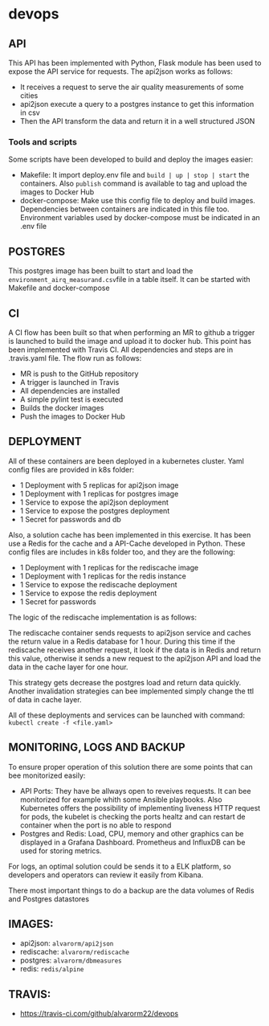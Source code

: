 # devops

## API

This API has been implemented with Python, Flask module has been used to expose the API service for requests.
The api2json works as follows: 

- It receives a request to serve the air quality measurements of some cities
- api2json execute a query to a postgres instance to get this information in csv
- Then the API transform the data and return it in a well structured JSON

### Tools and scripts

Some scripts have been developed to build and deploy the images easier:

- Makefile: It import deploy.env file and `build | up | stop | start` the containers. Also `publish` command is available to tag and upload the images to Docker Hub
- docker-compose: Make use this config file to deploy and build images. Dependencies between containers are indicated in this file too. Environment variables used by docker-compose must be indicated in an .env file

## POSTGRES

This postgres image has been built to start and load the `environment_airq_measurand.csv`file in a table itself. It can be started with Makefile and docker-compose

## CI 

A CI flow has been built so that when performing an MR to github a trigger is launched to build the image and upload it to docker hub. This point has been implemented with Travis CI. All dependencies and steps are in .travis.yaml file. 
The flow run as follows:

- MR is push to the GitHub repository
- A trigger is launched in Travis
- All dependencies are installed
- A simple pylint test is executed
- Builds the docker images
- Push the images to Docker Hub

## DEPLOYMENT

All of these containers are been deployed in a kubernetes cluster. Yaml config files are provided in k8s folder:

- 1 Deployment with 5 replicas for api2json image
- 1 Deployment with 1 replicas for postgres image
- 1 Service to expose the api2json deployment
- 1 Service to expose the postgres deployment
- 1 Secret for passwords and db

Also, a solution cache has been implemented in this exercise. It has been use a Redis for the cache and a API-Cache developed in Python. These config files are includes in k8s folder too, and they are the following:

- 1 Deployment with 1 replicas for the rediscache image
- 1 Deployment with 1 replicas for the redis instance
- 1 Service to expose the rediscache deployment
- 1 Service to expose the redis deployment
- 1 Secret for passwords

The logic of the rediscache implementation is as follows:

The rediscache container sends requests to api2json service and caches the return value in a Redis database for 1 hour. During this time if the rediscache receives another request, it look if the data is in Redis and return this value, otherwise it sends a new request to the api2json API and load the data in the cache layer for one hour.

This strategy gets decrease the postgres load and return data quickly. Another invalidation strategies can bee implemented simply change the ttl of data in cache layer.


All of these deployments and services can be launched with command: `kubectl create -f <file.yaml>`


## MONITORING, LOGS AND BACKUP

To ensure proper operation of this solution there are some points that can bee monitorized easily:

- API Ports: They have be allways open to reveives requests. It can bee monitorized for example whith some Ansible playbooks. Also Kubernetes offers the possibility of implementing liveness HTTP request for pods, the kubelet is checking the ports healtz and can restart de container when the port is no able to respond
- Postgres and Redis: Load, CPU, memory and other graphics can be displayed in a Grafana Dashboard. Prometheus and InfluxDB can be used for storing metrics.

For logs, an optimal solution could be sends it to a ELK platform, so developers and operators can review it easily from Kibana.

There most important things to do a backup are the data volumes of Redis and Postgres datastores



## IMAGES:

- api2json: `alvarorm/api2json`
- rediscache: `alvarorm/rediscache`
- postgres: `alvarorm/dbmeasures`
- redis: `redis/alpine`

## TRAVIS:

- https://travis-ci.com/github/alvarorm22/devops


